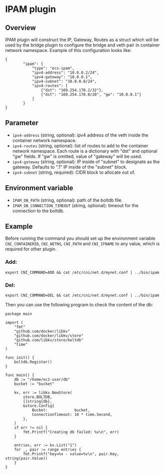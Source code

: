 # IPAM plugin

## Overview

IPAM plugin will construct the IP, Gateway, Routes as a struct which will be used by the bridge plugin to configure the bridge and veth pair in container network namespace. Example of this configuration looks like:
```
{
		"ipam": {
			"type": "ecs-ipam",
			"ipv4-address": "10.0.0.2/24",
			"ipv4-gateway": "10.0.0.1",
			"ipv4-subnet": "10.0.0.0/24",
			"ipv4-routes": [
				{"dst": "169.254.170.2/32"},
				{"dst": "169.254.170.0/20", "gw": "10.0.0.1"}
			]
		}
}
```
## Parameter
* `ipv4-address` (string, optional): ipv4 address of the veth inside the container network namespace.
* `ipv4-routes` (string, optional): list of routes to add to the container network namespace. Each route is a dictionary with "dst" and optional "gw" fields. If "gw" is omitted, value of "gateway" will be used.
* `ipv4-gateway` (string, optional): IP inside of "subnet" to designate as the gateway. Defaults to ".1" IP inside of the "subnet" block.
* `ipv4-subnet` (string, required): CIDR block to allocate out of.

## Environment variable
* `IPAM_DB_PATH` (string, optional): path of the boltdb file.
* `IPAM_DB_CONNECTION_TIMEOUT` (string, optional): timeout for the connection to the boltdb.

## Example
Before running the command you should set up the environment variable `CNI_CONTAINERID`, `CNI_NETNS`, `CNI_PATH` and `CNI_IFNAME` to any value, which is required for other plugin.
### Add:
```
export CNI_COMMAND=ADD && cat /etc/cni/net.d/mynet.conf | ../bin/ipam
```

### Del:
```
export CNI_COMMAND=DEL && cat /etc/cni/net.d/mynet.conf | ../bin/ipam
```

Then you can use the following program to check the content of the db:
```golang
package main

import (
	"fmt"
	"github.com/docker/libkv"
	"github.com/docker/libkv/store"
	"github.com/libkv/store/boltdb"
	"time"
)

func init() {
	boltdb.Register()
}

func main() {
	db := "/home/ec2-user/db"
	bucket := "bucket"

	kv, err := libkv.NewStore(
		store.BOLTDB,
		[]string{db},
		&store.Config{
			Bucket:            bucket,
			ConnectionTimeout: 10 * time.Second,
		},
	)
	if err != nil {
		fmt.Printf("Creating db failed: %v\n", err)
	}

	entries, err := kv.List("1")
	for _, pair := range entries {
		fmt.Printf("key=%v - value=%v\n", pair.Key, string(pair.Value))
	}
}
```
